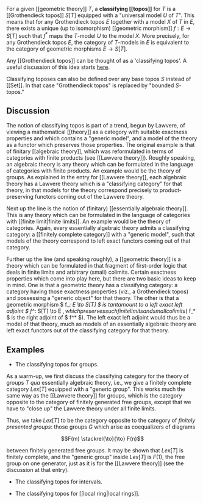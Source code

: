 For a given [[geometric theory]] $T$, a **classifying [[topos]]** for $T$ is a [[Grothendieck topos]] $S[T]$ equipped with a "universal model $U$ of $T$".  This means that for any Grothendieck topos $E$ together with a model $X$ of $T$ in $E$, there exists a unique (up to isomorphism) [[geometric morphism]] $f: E \to S[T]$ such that $f^*$ maps the $T$-model $U$ to the model $X$.  More precisely, for any Grothendieck topos $E$, the category of $T$-models in $E$ is equivalent to the category of geometric morphisms $E \to S[T]$.

Any [[Grothendieck topos]] can be thought of as a 'classifying topos'. A useful discussion of this idea starts
[here](http://golem.ph.utexas.edu/category/2007/10/geometric_representation_theor_2.html#c012724).

Classifying toposes can also be defined over any base topos $S$ instead of [[Set]].  In that case "Grothendieck topos" is replaced by "bounded $S$-topos."

## Discussion 

The notion of classifying topos is part of a trend, begun by Lawvere, of viewing a mathematical [[theory]] as a category with suitable exactness properties and which contains a "generic model", and a model of the theory as a functor which preserves those properties. The original example is that of finitary [[algebraic theory]], which was reformulated in terms of categories with finite products (see [[Lawvere theory]]). Roughly speaking, an algebraic theory is any theory which can be formulated in the language of categories with finite products. An example would be the theory of groups. As explained in the entry for [[Lawvere theory]], each algebraic theory has a Lawvere theory which is a "classifying category" for that theory, in that models for the theory correspond precisely to product-preserving functors coming out of the Lawvere theory.

Next up the line is the notion of (finitary) [[essentially algebraic theory]]. This is any theory which can be formulated in the language of categories with [[finite limit|finite limits]]. An example would be the theory of categories. Again, every essentially algebraic theory admits a classifying category: a [[finitely complete category]] with a "generic model", such that models of the theory correspond to left exact functors coming out of that category. 

Further up the line (and speaking roughly), a [[geometric theory]] is a theory which can be formulated in that fragment of first-order logic that deals in finite limits and arbitrary (small) colimits. Certain exactness properties which come into play here, but there are two basic ideas to keep in mind. One is that a geometric theory has a classifying category: a category having those exactness properties (viz., a Grothendieck topos) and possessing a "generic object" for that theory. The other is that a geometric morphism $ f_*: E \to S[T] $ is tantamount to a left exact left adjoint $ f^*: S[T] \to E $, which preserves such finite limits and small colimits ($ f_* $ is the right adjoint of $ f^* $). The left exact left adjoint would thus be a model of that theory, much as models of an essentially algebraic theory are left exact functors out of the classifying category for that theory. 

## Examples 

* The classifying topos for groups. 

As a warm-up, we first discuss the classifying category for the theory of groups $T$ _qua_ essentially algebraic theory, i.e., we give a finitely complete category $Lex[T]$ equipped with a "generic group". This works much the same way as the [[Lawvere theory]] for groups, which is the category opposite to the category of finitely generated free groups, except that we have to "close up" the Lawvere theory under all finite limits. 

Thus, we take $Lex[T]$ to be the category opposite to the category of _finitely presented groups_: those groups $G$ which arise as coequalizers of diagrams 

$$F(m) \stackrel{\to}{\to} F(n)$$ 

between finitely generated free groups. It may be shown that $Lex[T]$ is finitely complete, and the "generic group" inside $Lex[T]$ is $F(1)$, the free group on one generator, just as it is for the [[Lawvere theory]] (see the discussion at that entry). 

* The classifying topos for intervals. 

* The classifying topos for [[local ring|local rings]]. 